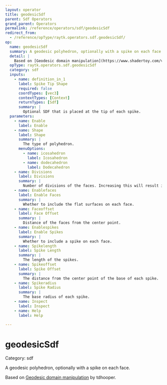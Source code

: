 ```yaml
---
layout: operator
title: geodesicSdf
parent: Sdf Operators
grand_parent: Operators
permalink: /reference/operators/sdf/geodesicSdf
redirect_from:
  - /reference/opType/raytk.operators.sdf.geodesicSdf/
op:
  name: geodesicSdf
  summary: A geodesic polyhedron, optionally with a spike on each face.
  detail: |
    Based on [Geodesic domain manipulation](https://www.shadertoy.com/view/4tG3zW) by tdhooper.
  opType: raytk.operators.sdf.geodesicSdf
  category: sdf
  inputs:
    - name: definition_in_1
      label: Spike Tip Shape
      required: false
      coordTypes: [vec3]
      contextTypes: [Context]
      returnTypes: [Sdf]
      summary: |
        Optional SDF that is placed at the tip of each spike.
  parameters:
    - name: Enable
      label: Enable
    - name: Shape
      label: Shape
      summary: |
        The type of polyhedron.
      menuOptions:
        - name: icosahedron
          label: Icosahedron
        - name: dodecahedron
          label: Dodecahedron
    - name: Divisions
      label: Divisions
      summary: |
        Number of divisions of the faces. Increasing this will result in more sides on the shape.
    - name: Enablefaces
      label: Enable Faces
      summary: |
        Whether to include the flat surfaces on each face.
    - name: Faceoffset
      label: Face Offset
      summary: |
        Distance of the faces from the center point.
    - name: Enablespikes
      label: Enable Spikes
      summary: |
        Whether to include a spike on each face.
    - name: Spikelength
      label: Spike Length
      summary: |
        The length of the spikes.
    - name: Spikeoffset
      label: Spike Offset
      summary: |
        The distance from the center point of the base of each spike.
    - name: Spikeradius
      label: Spike Radius
      summary: |
        The base radius of each spike.
    - name: Inspect
      label: Inspect
    - name: Help
      label: Help

---
```


# geodesicSdf

Category: sdf



A geodesic polyhedron, optionally with a spike on each face.

Based on [Geodesic domain manipulation](https://www.shadertoy.com/view/4tG3zW) by tdhooper.
